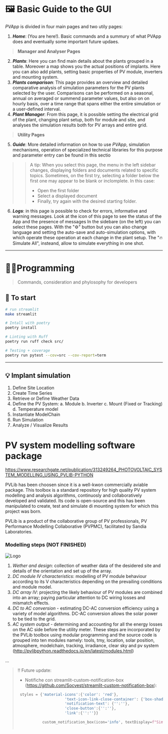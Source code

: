 
<!-- [![CI](https://img.shields.io/github/actions/workflow/status/ef3st/solartracker/ci.yml?branch=main&label=CI)](https://github.com/ef3st/solartracker/actions)
[![Coverage](https://img.shields.io/codecov/c/github/ef3st/solartracker?label=coverage)](https://codecov.io/gh/ef3st/solartracker)
[![Last Commit](https://img.shields.io/github/last-commit/ef3st/solartracker)](https://github.com/ef3st/solartracker/commits/main) -->


<!-- > Solar Tracking software for a PV implant. Written in python, the iplant is model with pvlib -->


# 🖼️ Basic Guide to the GUI

*PVApp* is divided in four main pages and two utily pages:
1. ***Home***: (You are here!). Basic commands and a summury of what PVApp does and eventually some important future updaes.
> **Manager and Analyser Pages**
2. ***Plants***: Here you can find main details about the plants grouped in a table. Moreover a map shows you the actual positions of implants. Here you can also add plants, setting basic properties of PV module, inverters and mounting system.
3. ***Plants comparison***: This page provides an overview and detailed comparative analysis of simulation parameters for the PV plants selected by the user. Comparisons can be performed on a seasonal, annual on averaged or summend parameter values, but also on on hourly basis, over a time range that spans either the entire simulation or a user-defined interval.
4. ***Plant Manager***: From this page, it is possible setting the electrical grid of the plant, changing plant setup, both for module and site, and analyses the simulation results both for PV arrays and entire grid. 
  
> **Utility Pages**  
5. ***Guide***: More detailed information on how to use *PVApp*, simulation mechanisms, operation of specialized technical libraries for this purpose and parameter entry can be found in this sectio
>> A tip: When you select this page, the menu in the left sidebar changes, displaying folders and documents related to specific topics. Sometimes, on the first try, selecting a folder below the first one may appear to be blank or inclomplete. In this case:
>> - Open the first folder
>> - Select a displayed document
>> - Finally, try again with the desired starting folder.  
6. ***Logs***: in this page is possible to check for errors, informative and warning messages. Look at the icon of this page to see the status of the App and the presence of messages
In the sidebare (on the left) you can select these pages. With the "⚙️" button but you can also change language and setting the auto-save and auto-simulation options, with which operate these operation at each change in the plant setup. The "🔥 Simulate All", insteand, allow to simulate everything in one shot.

---
# 👨‍💻Programming
> Commands, consideration and phylosophy for developers




## 🚀 To start

```bash
# run streamlit
make streamlit

# Intall with poetry
poetry install

# Linting with Ruff
poetry run ruff check src/

# Testing + coverage
poetry run pytest --cov=src --cov-report=term

```
---

 ## 💡 Implant simulation

1. Define Site Location
2. Create Time Series
3. Retrieve or Define Weather Data
4. Define the PV System:
    a. Module
    b. Inverter
    c. Mount (Fixed or Tracking)
    d. Temperature model
5. Instantiate ModelChain
6. Run Simulation
7. Analyze / Visualize Results

# PV system modelling software package 
https://www.researchgate.net/publication/313249264_PHOTOVOLTAIC_SYSTEM_MODELLING_USING_PVLIB-PYTHON

PVLib has been choosen since it is a well-kwon commercially aviable package. This toolbox is a standard repository for high quality PV system modelling and analysis algorithms, continuosly and collaboratively developed and validated. Its code is open-source and this has been manipulated to create, test and simulate di mounting system for which this project was born.

PVLib is a product of the collaborative group of PV professionals, PV Performance Modelling Collaborative (PVPMC), facilitated by Sandia Laboratories.
### Modelling steps (NOT FINISHED)
![Logo](https://www.researchgate.net/profile/Arnold-Rix/publication/313249264/figure/fig1/AS:457596613206016@1486110942064/PVLib-workflow-chart.png)
1. *Wether and design*: collection of weather data of the desidered site and details of the orientation and set up of the array.
2. *DC module IV characteristics*: modelling of PV module behaviour according to its V characteristics depending on the prevailing conditions and module model.
3. *DC array IV*: projecting the likely behaviour of PV modules are combined into an array; paying particular attention to DC wiring losses and  mismatch effects.
4. *DC to AC conversion* - estimating DC-AC conversion efficiency using a variety of model algorithms. DC-AC conversion allows the solar power to be tied to the grid.
5. *AC system output* - determining and accounting for all the energy losses on the AC side before the utility meter. 
These steps are incorporated by the PVLib toolbox using modular programming and the source code is grouped into ten modules namely: tools, tmy, location, solar position, atmosphere, modelchain, tracking, irradiance, clear sky and pv system (http://pvlibpython.readthedocs.io/en/latest/modules.html)

...


> ‼️ Future update:
> - Notifiche con streamlit-custom-notification-box (https://github.com/Socvest/streamlit-custom-notification-box): 
>```python
>  styles = {'material-icons':{'color': 'red'},
>                      'text-icon-link-close-container': {'box-shadow': '#3896de 0px 4px'},
>                      'notification-text': {'':''},
>                      'close-button':{'':''},
>                      'link':{'':''}}
>
>            custom_notification_box(icon='info', textDisplay=f"Simulation for {implant["name"]} in site {site["name"]} done", externalLink='more info', url='#', styles=styles, key="foo")
>           